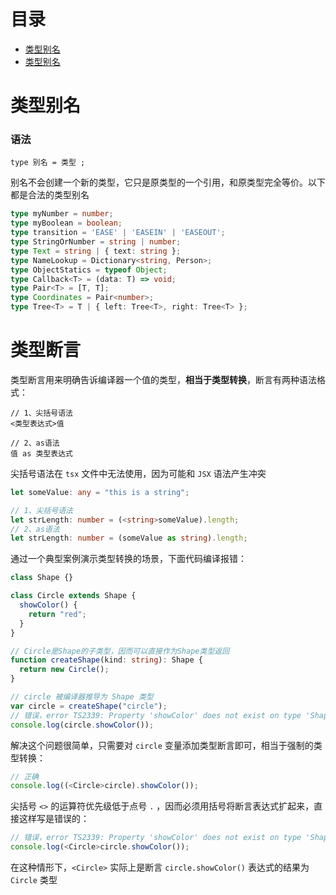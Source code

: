 # 目录

- [类型别名](#类型别名)
- [类型别名](#类型别名)

<h1 id="类型别名">类型别名</h1>

### 语法

```
type 别名 = 类型 ;
```

别名不会创建一个新的类型，它只是原类型的一个引用，和原类型完全等价。以下都是合法的类型别名

```typescript
type myNumber = number;
type myBoolean = boolean;
type transition = 'EASE' | 'EASEIN' | 'EASEOUT';
type StringOrNumber = string | number;  
type Text = string | { text: string };  
type NameLookup = Dictionary<string, Person>;  
type ObjectStatics = typeof Object;  
type Callback<T> = (data: T) => void;  
type Pair<T> = [T, T];  
type Coordinates = Pair<number>;  
type Tree<T> = T | { left: Tree<T>, right: Tree<T> };
```



<h1 id="类型断言">类型断言</h1>

类型断言用来明确告诉编译器一个值的类型，**相当于类型转换**，断言有两种语法格式：

```
// 1、尖括号语法
<类型表达式>值

// 2、as语法
值 as 类型表达式
```

尖括号语法在 `tsx` 文件中无法使用，因为可能和 `JSX` 语法产生冲突

```typescript
let someValue: any = "this is a string";

// 1、尖括号语法
let strLength: number = (<string>someValue).length;
// 2、as语法
let strLength: number = (someValue as string).length;
```

通过一个典型案例演示类型转换的场景，下面代码编译报错：

```typescript
class Shape {}

class Circle extends Shape {
  showColor() {
    return "red";
  }
}

// Circle是Shape的子类型，因而可以直接作为Shape类型返回
function createShape(kind: string): Shape {
  return new Circle();
}

// circle 被编译器推导为 Shape 类型
var circle = createShape("circle");
// 错误，error TS2339: Property 'showColor' does not exist on type 'Shape'
console.log(circle.showColor());
```

解决这个问题很简单，只需要对 `circle` 变量添加类型断言即可，相当于强制的类型转换：

```typescript
// 正确
console.log((<Circle>circle).showColor());
```

尖括号 `<>` 的运算符优先级低于点号 `.` ，因而必须用括号将断言表达式扩起来，直接这样写是错误的：

```typescript
// 错误，error TS2339: Property 'showColor' does not exist on type 'Shape'
console.log(<Circle>circle.showColor());
```

在这种情形下，`<Circle>` 实际上是断言 `circle.showColor()` 表达式的结果为 `Circle` 类型